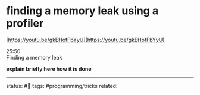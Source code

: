 # finding a memory leak using a profiler

[https://youtu.be/gkEHofFbYyU](https://youtu.be/gkEHofFbYyU)  
  
25:50  
Finding a memory leak

**explain briefly here how it is done**

---
status: #🌱
tags: #programming/tricks
related: 

